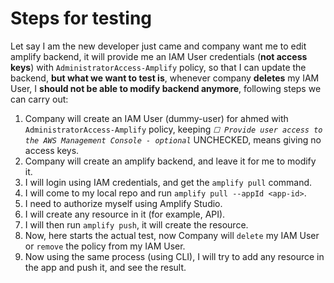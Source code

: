# Steps for testing

Let say I am the new developer just came and company want me to edit amplify backend, it will provide me an IAM User credentials (**not access keys**) with `AdministratorAccess-Amplify` policy, so that I can update the backend, **but what we want to test is**, whenever company **deletes** my IAM User, I **should not be able to modify backend anymore**, following steps we can carry out:

1. Company will create an IAM User (dummy-user) for ahmed with `AdministratorAccess-Amplify` policy, keeping _`☐ Provide user access to the AWS Management Console - optional`_ UNCHECKED, means giving no access keys.
2. Company will create an amplify backend, and leave it for me to modify it.
3. I will login using IAM credentials, and get the `amplify pull` command.
4. I will come to my local repo and run `amplify pull --appId <app-id>`.
5. I need to authorize myself using Amplify Studio.
6. I will create any resource in it (for example, API).
7. I will then run `amplify push`, it will create the resource.
8. Now, here starts the actual test, now Company will `delete` my IAM User or `remove` the policy from my IAM User.
9. Now using the same process (using CLI), I will try to add any resource in the app and push it, and see the result.
